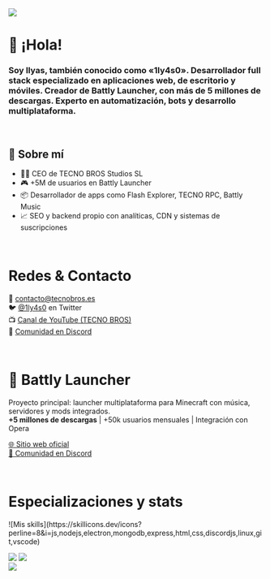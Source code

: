 <img src="https://cdn.discordapp.com/banners/534767171579019266/a_f853a258e1d11ccf66281f99ae9d114d.gif?size=1024" align=center>
<h1>
 👋 ¡Hola!
</h1>
<h3>
  Soy Ilyas, también conocido como <b>«1ly4s0»</b>. Desarrollador full stack especializado en aplicaciones web, de escritorio y móviles. Creador de <b>Battly Launcher</b>, con más de 5 millones de descargas. Experto en automatización, bots y desarrollo multiplataforma.
</h3>
<br>

<h2>🧠 Sobre mí</h2>
<ul>
  <li>👨‍💻 CEO de TECNO BROS Studios SL</li>
  <li>🎮 +5M de usuarios en Battly Launcher</li>
  <li>📦 Desarrollador de apps como Flash Explorer, TECNO RPC, Battly Music</li>
  <li>📈 SEO y backend propio con analíticas, CDN y sistemas de suscripciones</li>
</ul>

<br>

<h1>Redes & Contacto</h1>
<p>
  📧 <a href="mailto:contacto@tecnobros.es">contacto@tecnobros.es</a><br>
  🐦 <a href="https://twitter.com/1ly4s0">@1ly4s0</a> en Twitter<br>
  📺 <a href="https://youtube.com/tecnobros">Canal de YouTube (TECNO BROS)</a><br>
  💬 <a href="https://discord.gg/tecno-bros-885235460178342009">Comunidad en Discord</a>
</p>

<br>
<h1>🚀 Battly Launcher</h1>
<p>
  Proyecto principal: launcher multiplataforma para Minecraft con música, servidores y mods integrados.<br>
  <b>+5 millones de descargas</b> | +50k usuarios mensuales | Integración con Opera
</p>
<p>
  <a href="https://battlylauncher.com">🌐 Sitio web oficial</a><br>
  <a href="https://discord.gg/tecno-bros-885235460178342009">💬 Comunidad en Discord</a>
</p>

<br>
 <h1>
 Especializaciones y stats
</h1>
![Mis skills](https://skillicons.dev/icons?perline=8&i=js,nodejs,electron,mongodb,express,html,css,discordjs,linux,git,vscode)

<p>
  <a href="https://github.com/1ly4s0"><img src="https://stats.techy.lol/api?username=1ly4s0&count_private=true&show_icons=true&theme=dark&cache_seconds=7200&hide_title=true&include_all_commits=true&card_width=300" /></a>
  <a href="https://github.com/1ly4s0"><img src="https://stats.techy.lol/api/top-langs/?username=1ly4s0&layout=compact&card_width=306&theme=dark&hide_title=false&langs_count=6" /></a>
  <br>
  <a href="https://github.com/1ly4s0"><img src="https://github-readme-streak-stats.herokuapp.com?user=1ly4s0&theme=dark"></a>
</p>
